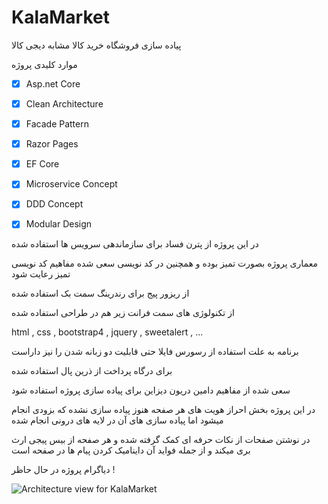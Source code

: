 # KalaMarket
پیاده سازی فروشگاه خرید کالا مشابه دیجی کالا 

موارد کلیدی پروژه
- [x] Asp.net Core
- [x] Clean Architecture
- [x] Facade Pattern
- [x] Razor Pages
- [x] EF Core
- [x] Microservice Concept
- [x] DDD Concept
- [x] Modular Design


در این پروژه از پترن فساد برای سازماندهی سرویس ها استفاده شده 

معماری پروژه بصورت تمیز بوده و همچنین در کد نویسی سعی شده مفاهیم کد نویسی تمیز رعایت شود

از ریزور پیج برای رندرینگ سمت بک استفاده شده

از تکنولوژی های سمت فرانت زیر هم در طراحی استفاده شده

html , css , bootstrap4 , jquery , sweetalert , ...

برنامه به علت استفاده از رسورس فایلا حتی قابلیت دو زبانه شدن را نیز داراست

برای درگاه پرداخت از ذرین پال استفاده شده

سعی شده از مفاهیم دامین دریون دیزاین برای پیاده سازی پروژه استفاده شود

در این پروژه بخش احراز هویت های هر صفحه هنوز پیاده سازی نشده که بزودی انجام میشود اما پیاده سازی های آن در لایه های درونی انجام شده

در نوشتن صفحات از نکات حرفه ای کمک گرفته شده و هر صفحه از بیس پیجی ارث بری میکند و از جمله فواید آن داینامیک کردن پیام ها در صفحه است

دیاگرام پروژه در حال حاظر ! 


![Architecture view for KalaMarket](https://user-images.githubusercontent.com/96792239/206051811-a2c8268a-def6-44c2-9f39-fff816bfcc36.png)




